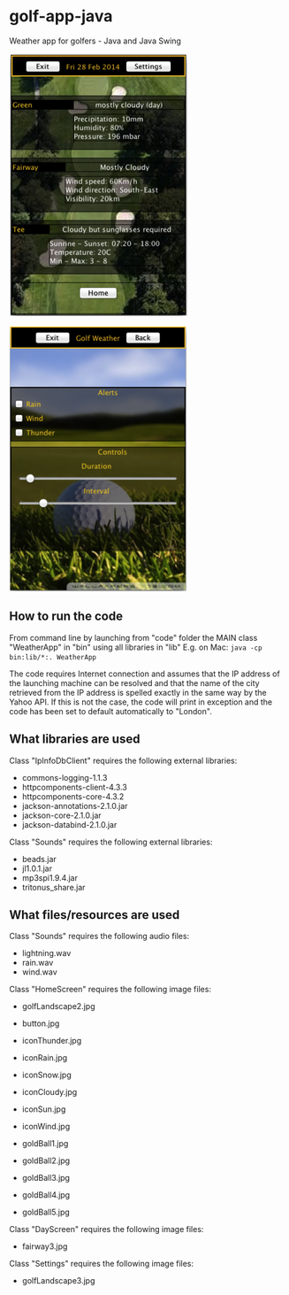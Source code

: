 # golf-app-java
Weather app for golfers - Java and Java Swing

![golf app](./images/golf_app_screenshot1.png) 

![golf app](./images/golf_app_screenshot2.png)
       
## How to run the code

From command line by launching from "code" folder the MAIN class "WeatherApp" in "bin" using all libraries in "lib"
E.g. on Mac: ` java -cp bin:lib/*:. WeatherApp `

The code requires Internet connection and assumes that the IP address of the launching machine can be resolved and that 
the name of the city retrieved from the IP address is spelled exactly in the same way by the Yahoo API. If this is not the case, 
the code will print in exception and the code has been set to default automatically to "London".

       
## What libraries are used

Class "IpInfoDbClient" requires the following external libraries:
 * commons-logging-1.1.3
 * httpcomponents-client-4.3.3
 * httpcomponents-core-4.3.2
 * jackson-annotations-2.1.0.jar
 * jackson-core-2.1.0.jar
 * jackson-databind-2.1.0.jar

Class "Sounds" requires the following external libraries:
 * beads.jar
 * jl1.0.1.jar
 * mp3spi1.9.4.jar
 * tritonus_share.jar


## What files/resources are used

Class "Sounds" requires the following audio files:
 * lightning.wav
 * rain.wav
 * wind.wav

Class "HomeScreen" requires the following image files:

 * golfLandscape2.jpg
 * button.jpg

 * iconThunder.jpg
 * iconRain.jpg
 * iconSnow.jpg
 * iconCloudy.jpg
 * iconSun.jpg
 * iconWind.jpg

 * goldBall1.jpg
 * goldBall2.jpg
 * goldBall3.jpg
 * goldBall4.jpg
 * goldBall5.jpg

Class "DayScreen" requires the following image files:
 * fairway3.jpg

Class "Settings" requires the following image files:
 * golfLandscape3.jpg
